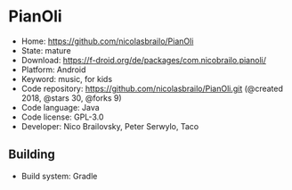 # PianOli

- Home: https://github.com/nicolasbrailo/PianOli
- State: mature
- Download: https://f-droid.org/de/packages/com.nicobrailo.pianoli/
- Platform: Android
- Keyword: music, for kids
- Code repository: https://github.com/nicolasbrailo/PianOli.git (@created 2018, @stars 30, @forks 9)
- Code language: Java
- Code license: GPL-3.0
- Developer: Nico Brailovsky, Peter Serwylo, Taco

## Building

- Build system: Gradle

